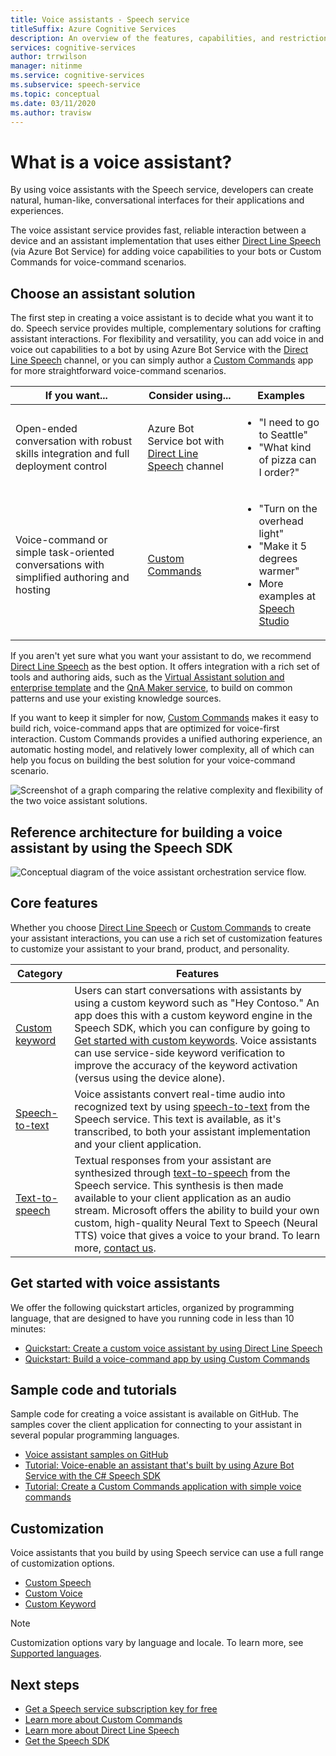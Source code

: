 ```yaml
---
title: Voice assistants - Speech service
titleSuffix: Azure Cognitive Services
description: An overview of the features, capabilities, and restrictions for voice assistants with the Speech SDK.
services: cognitive-services
author: trrwilson
manager: nitinme
ms.service: cognitive-services
ms.subservice: speech-service
ms.topic: conceptual
ms.date: 03/11/2020
ms.author: travisw
---
```


# What is a voice assistant?

By using voice assistants with the Speech service, developers can create natural, human-like, conversational interfaces for their applications and experiences.

The voice assistant service provides fast, reliable interaction between a device and an assistant implementation that uses either [Direct Line Speech](direct-line-speech.md) (via Azure Bot Service) for adding voice capabilities to your bots or Custom Commands for voice-command scenarios.

## Choose an assistant solution

The first step in creating a voice assistant is to decide what you want it to do. Speech service provides multiple, complementary solutions for crafting assistant interactions. For flexibility and versatility, you can add voice in and voice out capabilities to a bot by using Azure Bot Service with the [Direct Line Speech](direct-line-speech.md) channel, or you can simply author a [Custom Commands](custom-commands.md) app for more straightforward voice-command scenarios.

| If you want... | Consider using... | Examples |
|-------------------|------------------|----------------|
|Open-ended conversation with robust skills integration and full deployment control | Azure Bot Service bot with [Direct Line Speech](direct-line-speech.md) channel | <ul><li>"I need to go to Seattle"</li><li>"What kind of pizza can I order?"</li></ul>
|Voice-command or simple task-oriented conversations with simplified authoring and hosting | [Custom Commands](custom-commands.md) | <ul><li>"Turn on the overhead light"</li><li>"Make it 5 degrees warmer"</li><li>More examples at [Speech Studio](https://speech.microsoft.com/customcommands)</li></ul>

If you aren't yet sure what you want your assistant to do, we recommend [Direct Line Speech](direct-line-speech.md) as the best option. It offers integration with a rich set of tools and authoring aids, such as the [Virtual Assistant solution and enterprise template](/azure/bot-service/bot-builder-enterprise-template-overview) and the [QnA Maker service](../qnamaker/overview/overview.md), to build on common patterns and use your existing knowledge sources.

If you want to keep it simpler for now, [Custom Commands](custom-commands.md) makes it easy to build rich, voice-command apps that are optimized for voice-first interaction. Custom Commands provides a unified authoring experience, an automatic hosting model, and relatively lower complexity, all of which can help you focus on building the best solution for your voice-command scenario.

   ![Screenshot of a graph comparing the relative complexity and flexibility of the two voice assistant solutions.](media/voice-assistants/assistant-solution-comparison.png)

## Reference architecture for building a voice assistant by using the Speech SDK

   ![Conceptual diagram of the voice assistant orchestration service flow.](media/voice-assistants/overview.png)

## Core features

Whether you choose [Direct Line Speech](direct-line-speech.md) or [Custom Commands](custom-commands.md) to create your assistant interactions, you can use a rich set of customization features to customize your assistant to your brand, product, and personality.

| Category | Features |
|----------|----------|
|[Custom keyword](./custom-keyword-basics.md) | Users can start conversations with assistants by using a custom keyword such as "Hey Contoso." An app does this with a custom keyword engine in the Speech SDK, which you can configure by going to [Get started with custom keywords](./custom-keyword-basics.md). Voice assistants can use service-side keyword verification to improve the accuracy of the keyword activation (versus using the device alone).
|[Speech-to-text](speech-to-text.md) | Voice assistants convert real-time audio into recognized text by using [speech-to-text](speech-to-text.md) from the Speech service. This text is available, as it's transcribed, to both your assistant implementation and your client application.
|[Text-to-speech](text-to-speech.md) | Textual responses from your assistant are synthesized through [text-to-speech](text-to-speech.md) from the Speech service. This synthesis is then made available to your client application as an audio stream. Microsoft offers the ability to build your own custom, high-quality Neural Text to Speech (Neural TTS) voice that gives a voice to your brand. To learn more, [contact us](mailto:mstts@microsoft.com).

## Get started with voice assistants

We offer the following quickstart articles, organized by programming language, that are designed to have you running code in less than 10 minutes:

* [Quickstart: Create a custom voice assistant by using Direct Line Speech](quickstarts/voice-assistants.md)
* [Quickstart: Build a voice-command app by using Custom Commands](quickstart-custom-commands-application.md)

## Sample code and tutorials

Sample code for creating a voice assistant is available on GitHub. The samples cover the client application for connecting to your assistant in several popular programming languages.

* [Voice assistant samples on GitHub](https://github.com/Azure-Samples/Cognitive-Services-Voice-Assistant)
* [Tutorial: Voice-enable an assistant that's built by using Azure Bot Service with the C# Speech SDK](tutorial-voice-enable-your-bot-speech-sdk.md)
* [Tutorial: Create a Custom Commands application with simple voice commands](./how-to-develop-custom-commands-application.md)

## Customization

Voice assistants that you build by using Speech service can use a full range of customization options.

* [Custom Speech](./custom-speech-overview.md)
* [Custom Voice](how-to-custom-voice.md)
* [Custom Keyword](keyword-recognition-overview.md)

> [!NOTE]
> Customization options vary by language and locale. To learn more, see [Supported languages](language-support.md).

## Next steps

* [Get a Speech service subscription key for free](overview.md#try-the-speech-service-for-free)
* [Learn more about Custom Commands](custom-commands.md)
* [Learn more about Direct Line Speech](direct-line-speech.md)
* [Get the Speech SDK](speech-sdk.md)
